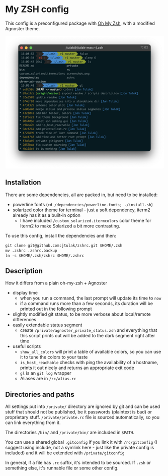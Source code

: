 My ZSH config
===============
This config is a preconfigured package with [Oh My Zsh](https://ohmyz.sh), with a modified Agnoster theme.

![A screenshot with the config](screenshot.png)

Installation
------------
There are some dependencies, all are packed in, but need to be installed:
 
 - powerline fonts (`cd /dependencies/powerline-fonts; ./install.sh`)
 - solarized color theme for terminal - just a soft dependency, iterm2 already has it as a built-in option
    - I have included `/custom_solarized.itermcolors` color theme for Iterm2 to make Solarized a bit more contrasting.

 To use this config, install the dependencies and then:
 
```
git clone git@github.com:jtulak/zshrc.git $HOME/.zsh
mv .zshrc .zshrc.backup
ln -s $HOME/.zsh/zshrc $HOME/.zshrc
```

Description
------------
How it differs from a plain oh-my-zsh + Agnoster
- display time
    - when you run a command, the last prompt will update its time to `now` 
    - if a command runs more than a few seconds, its duration will be printed out in the following prompt
- slightly modified git status, to be more verbose about local/remote differences
- easily extendable status segment
    - create `/private/agnoster_private_status.zsh` and everything that this script prints out will be added to the dark segment right after time
- useful scripts
    - `show_all_colors` will print a table of available colors, so you can use it to tune the colors to your taste
    - `is_host_reachable` checks with ping the availability of a hostname, prints it out nicely and returns an appropriate exit code
    - `gl` is an `git log` wrapper
    - Aliases are in `/rc/alias.rc`


Directories and paths
---------------------
All settings put into `/private/` directory are ignored by git and can be used stuff that should not be published, be it passwords (plaintext is bad) or proprietary stuff. `/private/private.rc` file is sourced automatically, so you can link everything from it.

The directories `/bin/` and `/private/bin/` are included in `$PATH`.

You can use a shared global `.gitconfig` if you link it with `/rc/gitconfig` (I suggest using include, not a symlink here - just like the private config is included) and it will be extended with `/private/gitconfig`

In general, if a file has `.rc` suffix, it's intended to be sourced. If `.zsh` or something else, it's runnable file or some other config.
